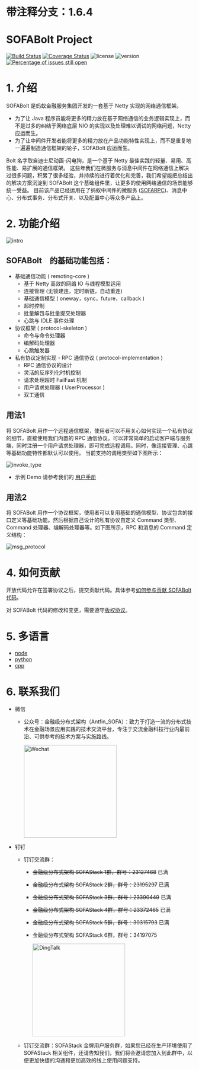 
# 带注释分支：1.6.4

# SOFABolt Project

[![Build Status](https://travis-ci.com/sofastack/sofa-bolt.svg?branch=master)](https://travis-ci.com/sofastack/sofa-bolt)
[![Coverage Status](https://codecov.io/gh/sofastack/sofa-bolt/branch/master/graph/badge.svg)](https://codecov.io/gh/sofastack/sofa-bolt)
![license](https://img.shields.io/badge/license-Apache--2.0-green.svg)
![version](https://img.shields.io/maven-central/v/com.alipay.sofa/bolt.svg?label=bolt)
[![Percentage of issues still open](http://isitmaintained.com/badge/open/sofastack/sofa-bolt.svg)](http://isitmaintained.com/project/sofastack/sofa-bolt "Percentage of issues still open")

# 1. 介绍
SOFABolt 是蚂蚁金融服务集团开发的一套基于 Netty 实现的网络通信框架。
* 为了让 Java 程序员能将更多的精力放在基于网络通信的业务逻辑实现上，而不是过多的纠结于网络底层 NIO 的实现以及处理难以调试的网络问题，Netty 应运而生。
* 为了让中间件开发者能将更多的精力放在产品功能特性实现上，而不是重复地一遍遍制造通信框架的轮子，SOFABolt 应运而生。

Bolt 名字取自迪士尼动画-闪电狗，是一个基于 Netty 最佳实践的轻量、易用、高性能、易扩展的通信框架。
这些年我们在微服务与消息中间件在网络通信上解决过很多问题，积累了很多经验，并持续的进行着优化和完善，我们希望能把总结出的解决方案沉淀到 SOFABolt 这个基础组件里，让更多的使用网络通信的场景能够统一受益。
目前该产品已经运用在了蚂蚁中间件的微服务 ([SOFARPC](https://github.com/sofastack/sofa-rpc))、消息中心、分布式事务、分布式开关、以及配置中心等众多产品上。

# 2. 功能介绍
![intro](.middleware-common/intro.png)

## SOFABolt　的基础功能包括：
* 基础通信功能 ( remoting-core )
    * 基于 Netty 高效的网络 IO 与线程模型运用
    * 连接管理 (无锁建连，定时断链，自动重连)
    * 基础通信模型 ( oneway，sync，future，callback )
    * 超时控制
    * 批量解包与批量提交处理器
    * 心跳与 IDLE 事件处理
* 协议框架 ( protocol-skeleton )
    * 命令与命令处理器
    * 编解码处理器
    * 心跳触发器
* 私有协议定制实现 - RPC 通信协议 ( protocol-implementation )
    * RPC 通信协议的设计
    * 灵活的反序列化时机控制
    * 请求处理超时 FailFast 机制
    * 用户请求处理器 ( UserProcessor )
    * 双工通信
    
## 用法1
将 SOFABolt 用作一个远程通信框架，使用者可以不用关心如何实现一个私有协议的细节，直接使用我们内置的 RPC 通信协议。可以非常简单的启动客户端与服务端，同时注册一个用户请求处理器，即可完成远程调用。同时，像连接管理、心跳等基础功能特性都默认可以使用。
当前支持的调用类型如下图所示：

![invoke_type](.middleware-common/invoke_types.png)

* 示例 Demo 请参考我们的 [用户手册](https://github.com/sofastack/sofa-bolt/wiki/SOFA-Bolt-Handbook#14-%E5%9F%BA%E7%A1%80%E9%80%9A%E4%BF%A1%E6%A8%A1%E5%9E%8B)

## 用法2
将 SOFABolt 用作一个协议框架，使用者可以复用基础的通信模型、协议包含的接口定义等基础功能。然后根据自己设计的私有协议自定义 Command 类型、Command 处理器、编解码处理器等。如下图所示，RPC 和消息的 Command 定义结构：

![msg_protocol](.middleware-common/msg_protocol.png)

# 4. 如何贡献
开放代码允许在签署协议之后，提交贡献代码。具体参考[如何参与贡献 SOFABolt 代码](./CONTRIBUTING.md)。

对 SOFABolt 代码的修改和变更，需要遵守[版权协议](./LICENSE)。

# 5. 多语言

* [node](https://github.com/sofastack/sofa-bolt-node)
* [python](https://github.com/sofastack/sofa-bolt-python)
* [cpp](https://github.com/sofastack/sofa-bolt-cpp)



# 6. 联系我们

- 微信
  - 公众号：金融级分布式架构（Antfin_SOFA）：致力于打造一流的分布式技术在金融场景应用实践的技术交流平台，专注于交流金融科技行业内最前沿、可供参考的技术方案与实施路线。
    
    <img alt="Wechat" src="https://gw.alipayobjects.com/mdn/sofastack/afts/img/A*LVCnR6KtEfEAAAAAAAAAAABjARQnAQ" height="250" />
  
- 钉钉
  - 钉钉交流群：
    - ~~金融级分布式架构 SOFAStack 1群，群号：23127468~~ 已满
    - ~~金融级分布式架构 SOFAStack 2群，群号：23195297~~ 已满
    - ~~金融级分布式架构 SOFAStack 3群，群号：23390449~~ 已满
    - ~~金融级分布式架构 SOFAStack 4群，群号：23372465~~ 已满
    - ~~金融级分布式架构 SOFAStack 5群，群号：30315793~~ 已满
    - 金融级分布式架构 SOFAStack 6群，群号：34197075

      <img alt="DingTalk" src="https://gw.alipayobjects.com/mdn/sofastack/afts/img/A*1DklS7SZFNMAAAAAAAAAAAAAARQnAQ" height="250" />

  - 钉钉交流群：SOFAStack 金牌用户服务群，如果您已经在生产环境使用了 SOFAStack 相关组件，还请告知我们，我们将会邀请您加入到此群中，以便更加快捷的沟通和更加高效的线上使用问题支持。
